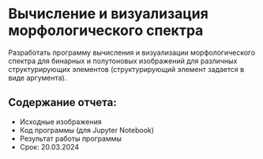 # Вычисление и визуализация морфологического спектра
Разработать программу вычисления и визуализации морфологического спектра для бинарных и полутоновых изображений для различных структурирующих элементов (структурирующий элемент задается в виде аргумента).

## Содержание отчета:
 * Исходные изображения
 * Код программы (для Jupyter Notebook)
 * Результат работы программы
 * Срок: 20.03.2024